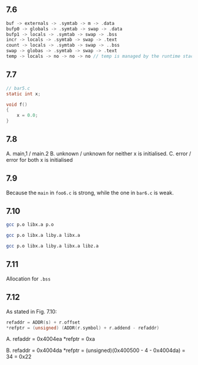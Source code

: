 ## 7.6



```c
buf -> externals -> .symtab -> m -> .data
bufp0 -> globals -> .symtab -> swap -> .data
bufp1 -> locals -> .symtab -> swap -> .bss
incr -> locals -> .symtab -> swap -> .text
count -> locals -> .symtab -> swap -> ..bss
swap -> globas -> .symtab -> swap -> .text
temp -> locals -> no -> no -> no // temp is managed by the runtime stack
```

## 7.7

```c
// bar5.c
static int x;

void f()
{
	x = 0.0;
}
```

## 7.8

A. main,1 / main.2
B. unknown / unknown  for neither x is initialised.
C. error / error  for both x is initialised

## 7.9

Because the `main` in `foo6.c` is strong, while the one in `bar6.c` is weak.

## 7.10

```sh 
gcc p.o libx.a p.o

gcc p.o libx.a liby.a libx.a

gcc p.o libx.a liby.a libx.a libz.a
```

## 7.11

Allocation for `.bss`

## 7.12

As stated in Fig. 7.10:

```c
refaddr = ADDR(s) + r.offset
*refptr = (unsigned) (ADDR(r.symbol) + r.addend - refaddr)
```

A. 
refaddr = 0x4004ea 
*refptr = 0xa

B. 
refaddr = 0x4004da
*refptr = (unsigned)(0x400500 - 4 - 0x4004da) = 34 = 0x22
